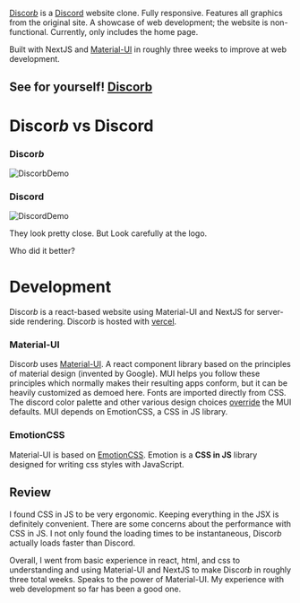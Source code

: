 [Discor*b*](https://discorb.simonwalker.tech) is a [Discord](https://discord.com) website clone.
Fully responsive. Features all graphics from the original site.
A showcase of web development; the website is non-functional. Currently, only includes the home page.

Built with NextJS and [Material-UI](###Material-UI) in roughly three weeks to improve at web development.

## See for yourself! [Discorb](https://discorb.simonwalker.tech)

# Discor*b* vs Discord

### Discor*b*

![DiscorbDemo](githubDemo/discorbDemo.gif)

### Discord

![DiscordDemo](githubDemo/discordDemo.gif)

They look pretty close. But Look carefully at the logo.

Who did it better?

# Development

Discor*b* is a react-based website using Material-UI and NextJS for server-side rendering.
Discor*b* is hosted with [vercel](https://vercel.com/).

### Material-UI

Discor*b* uses [Material-UI](https://mui.com/). A react component library based on the principles of material design (invented by Google).
MUI helps you follow these principles which normally makes their resulting apps conform, but it can be heavily customized as demoed here.
Fonts are imported directly from CSS. The discord color palette and other various design choices [override](components/theming/rootTheme.js) the MUI defaults.
MUI depends on EmotionCSS, a CSS in JS library.

### EmotionCSS

Material-UI is based on [EmotionCSS](https://emotion.sh/). Emotion is a **CSS in JS** library designed for writing css styles with JavaScript.

## Review

I found CSS in JS to be very ergonomic. Keeping everything in the JSX is definitely convenient.
There are some concerns about the performance with CSS in JS. I not only found
the loading times to be instantaneous, Discor*b* actually loads faster than Discord.

Overall, I went from basic experience in react, html, and css to understanding and using Material-UI
and NextJS to make Discor*b* in roughly three total weeks. Speaks to the power of Material-UI.
My experience with web development so far has been a good one.